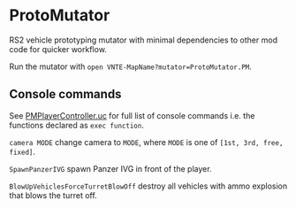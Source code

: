 # ProtoMutator

RS2 vehicle prototyping mutator with minimal dependencies to other mod code for quicker workflow.

Run the mutator with `open VNTE-MapName?mutator=ProtoMutator.PM`.

## Console commands

See [PMPlayerController.uc](Classes/PMPlayerController.uc) for full list of console commands i.e. the functions declared as `exec function`.

`camera MODE` change camera to `MODE`, where `MODE` is one of `[1st, 3rd, free, fixed]`.

`SpawnPanzerIVG` spawn Panzer IVG in front of the player.

`BlowUpVehiclesForceTurretBlowOff` destroy all vehicles with ammo explosion that blows the turret off.
